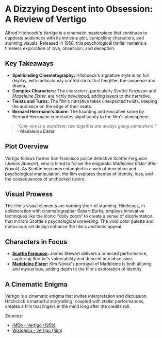 # A Dizzying Descent into Obsession: A Review of Vertigo

Alfred Hitchcock's *Vertigo* is a cinematic masterpiece that continues to captivate audiences with its intricate plot, compelling characters, and stunning visuals. Released in 1958, this psychological thriller remains a timeless exploration of love, obsession, and deception.

## Key Takeaways

- **Spellbinding Cinematography:** Hitchcock's signature style is on full display, with meticulously crafted shots that heighten the suspense and drama.
- **Complex Characters:** The characters, particularly *Scottie Ferguson* and *Madeleine Elster*, are richly developed, adding layers to the narrative.
- **Twists and Turns:** The film's narrative takes unexpected twists, keeping the audience on the edge of their seats.
- **Bernard Herrmann's Score:** The haunting and evocative score by Bernard Herrmann contributes significantly to the film's atmosphere.

> *"Only one is a wanderer; two together are always going somewhere."* - **Madeleine Elster**

## Plot Overview

*Vertigo* follows former San Francisco police detective *Scottie Ferguson* (*James Stewart*), who is hired to follow the enigmatic *Madeleine Elster* (*Kim Novak*). As Scottie becomes entangled in a web of deception and psychological manipulation, the film explores themes of identity, loss, and the consequences of unchecked desire.

## Visual Prowess

The film's visual elements are nothing short of stunning. Hitchcock, in collaboration with cinematographer *Robert Burks*, employs innovative techniques like the iconic "dolly zoom" to create a sense of disorientation that mirrors Scottie's psychological unraveling. The vivid color palette and meticulous set design enhance the film's aesthetic appeal.

## Characters in Focus

- **[Scottie Ferguson](https://en.wikipedia.org/wiki/Scottie_Ferguson):** James Stewart delivers a nuanced performance, capturing Scottie's vulnerability and descent into obsession.
- **[Madeleine Elster](https://en.wikipedia.org/wiki/Madeleine_Elster):** Kim Novak's portrayal of Madeleine is both alluring and mysterious, adding depth to the film's exploration of identity.

## A Cinematic Enigma

*Vertigo* is a cinematic enigma that invites interpretation and discussion. Hitchcock's masterful storytelling, coupled with stellar performances, creates a film that lingers in the mind long after the credits roll.

*Sources:*
- [IMDb - Vertigo (1958)](https://www.imdb.com/title/tt0052357/)
- [Wikipedia - Vertigo (film)](https://en.wikipedia.org/wiki/Vertigo_(film))
